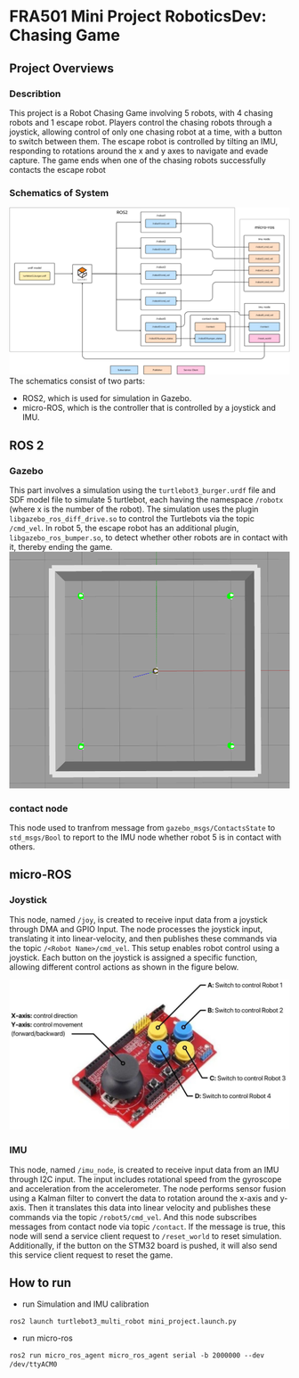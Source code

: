 # FRA501 Mini Project RoboticsDev: Chasing Game

## Project Overviews

### Describtion
This project is a Robot Chasing Game involving 5 robots, with 4 chasing robots and 1 escape robot. Players control the chasing robots through a joystick, allowing control of only one chasing robot at a time, with a button to switch between them. The escape robot is controlled by tilting an IMU, responding to rotations around the x and y axes to navigate and evade capture. The game ends when one of the chasing robots successfully contacts the escape robot

### Schematics of System
![alt text](image/image.png)
The schematics consist of two parts:
- ROS2, which is used for simulation in Gazebo.
- micro-ROS, which is the controller that is controlled by a joystick and IMU. 

## ROS 2
### Gazebo
This part involves a simulation using the `turtlebot3_burger.urdf` file and SDF model file to simulate 5 turtlebot, each having the namespace `/robotx` (where x is the number of the robot). The simulation uses the plugin `libgazebo_ros_diff_drive.so` to control the Turtlebots via the topic `/cmd_vel`. In robot 5, the escape robot has an additional plugin, `libgazebo_ros_bumper.so`, to detect whether other robots are in contact with it, thereby ending the game.
![alt text](image/image3.png)

### contact node
This node used to tranfrom message from `gazebo_msgs/ContactsState` to `std_msgs/Bool` to report to the IMU node whether robot 5 is in contact with others.

## micro-ROS
### Joystick

This node, named `/joy`, is created to receive input data from a joystick through DMA and GPIO Input. The node processes the joystick input, translating it into linear-velocity, and then publishes these commands via the topic `/<Robot Name>/cmd_vel`. This setup enables robot control using a joystick. Each button on the joystick is assigned a specific function, allowing different control actions as shown in the figure below.

![alt text](image/image2.png)

### IMU
This node, named `/imu_node`, is created to receive input data from an IMU through I2C input. The input includes rotational speed from the gyroscope and acceleration from the accelerometer. The node performs sensor fusion using a Kalman filter to convert the data to rotation around the x-axis and y-axis. Then it translates this data into linear velocity and publishes these commands via the topic `/robot5/cmd_vel`. And this node subscribes messages from contact node via topic `/contact`. If the message is true, this node will send a service client request to `/reset_world` to reset simulation. Additionally, if the button on the STM32 board is pushed, it will also send this service client request to reset the game.

## How to run
- run Simulation and IMU calibration
```
ros2 launch turtlebot3_multi_robot mini_project.launch.py
```
- run micro-ros
```
ros2 run micro_ros_agent micro_ros_agent serial -b 2000000 --dev /dev/ttyACM0
```